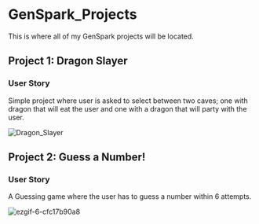 # GenSpark_Projects
This is where all of my GenSpark projects will be located.

## Project 1: Dragon Slayer

### User Story

Simple project where user is asked to select between two caves; one with dragon that will eat the user and one with a dragon that will party with the user.

![Dragon_Slayer](https://user-images.githubusercontent.com/80648971/149369144-d11e2db2-9d96-45fd-9ef8-37a463462a5b.gif)

## Project 2: Guess a Number!

### User Story 

A Guessing game where the user has to guess a number within 6 attempts.

![ezgif-6-cfc17b90a8](https://user-images.githubusercontent.com/80648971/149758222-7b91ed2a-eb18-4d05-99b2-0e39c0997da9.gif)
